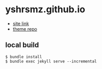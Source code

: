 yshrsmz.github.io
===

- [site link](https://yshrsmz.github.io)
- [theme repo](https://github.com/yshrsmz/Type-on-Strap)

## local build

```shell
$ bundle install
$ bundle exec jekyll serve --incremental
```
